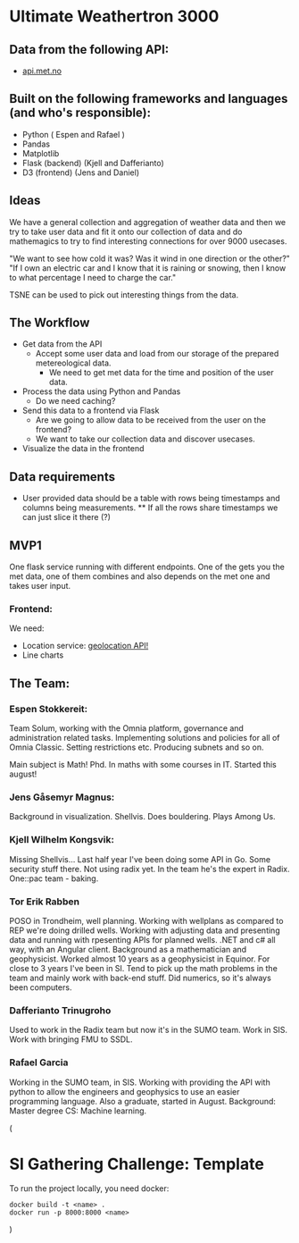 # Ultimate Weathertron 3000

## Data from the following API:
* [api.met.no](https://api.met.no/)

## Built on the following frameworks and languages (and who's responsible):
* Python ( Espen and Rafael )
* Pandas
* Matplotlib
* Flask (backend) (Kjell and Dafferianto)
* D3 (frontend) (Jens and Daniel)

## Ideas
We have a general collection and aggregation of weather data and then we try to take user data and fit it onto our collection of data and do mathemagics to try to find interesting connections for over 9000 usecases. 

"We want to see how cold it was? Was it wind in one direction or the other?"
"If I own an electric car and I know that it is raining or snowing, then I know to what percentage I need to charge the car."

TSNE can be used to pick out interesting things from the data.

## The Workflow
* Get data from the API
  * Accept some user data and load from our storage of the prepared metereological data.
    * We need to get met data for the time and position of the user data.
* Process the data using Python and Pandas
  * Do we need caching?
* Send this data to a frontend via Flask
  * Are we going to allow data to be received from the user on the frontend?
  * We want to take our collection data and discover usecases. 
* Visualize the data in the frontend

## Data requirements
* User provided data should be a table with rows being timestamps and columns being measurements.
  ** If all the rows share timestamps we can just slice it there (?)
  
## MVP1
One flask service running with different endpoints. One of the gets you the met data, one of them combines and also depends on the met one and takes user input.

### Frontend:
We need:
* Location service: [geolocation API!](https://developer.mozilla.org/en-US/docs/Web/API/Geolocation_API)
* Line charts

## The Team:
### Espen Stokkereit:
Team Solum, working with the Omnia platform, governance and administration related tasks. Implementing solutions and policies for all of Omnia Classic. Setting restrictions etc. Producing subnets and so on.

Main subject is Math! Phd. In maths with some courses in IT. Started this august! 
	
### Jens Gåsemyr Magnus:
Background in visualization. Shellvis.  Does bouldering. Plays Among Us. 
	
### Kjell Wilhelm Kongsvik:
Missing Shellvis… Last half year I've been doing some API in Go. Some security stuff there. Not using radix yet. In the team he's the expert in Radix. One::pac team - baking. 
	
### Tor Erik Rabben
POSO in Trondheim, well planning.
Working with wellplans as compared to REP we're doing drilled wells. Working with adjusting data and presenting data and running with rpesenting APIs for planned wells. .NET and c# all way, with an Angular client. 
Background as a mathematician and geophysicist. Worked almost 10 years as a geophysicist in Equinor. For close to 3 years I've been in SI. Tend to pick up the math problems in the team and mainly work with back-end stuff. Did numerics, so it's always been computers. 
	
### Dafferianto Trinugroho
Used to work in the Radix team but now it's in the SUMO team.
Work in SIS. Work with bringing FMU to SSDL. 
	
### Rafael Garcia
Working in the SUMO team, in SIS. Working with providing the API with python to allow the engineers and geophysics to use an easier programming language.
Also a graduate, started in August. 
Background: Master degree CS: Machine learning.

(
# SI Gathering Challenge: Template

To run the project locally, you need docker:

```
docker build -t <name> .
docker run -p 8000:8000 <name>
```
)
